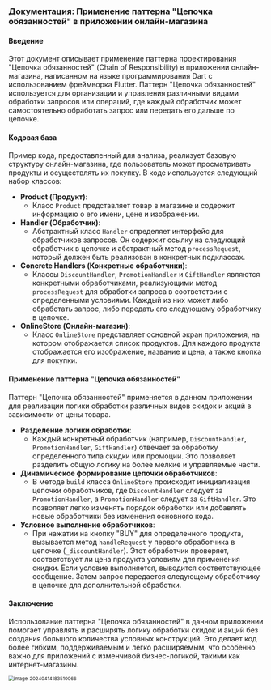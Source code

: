 ### Документация: Применение паттерна "Цепочка обязанностей" в приложении онлайн-магазина

#### Введение

Этот документ описывает применение паттерна проектирования "Цепочка обязанностей" (Chain of Responsibility) в приложении онлайн-магазина, написанном на языке программирования Dart с использованием фреймворка Flutter. Паттерн "Цепочка обязанностей" используется для организации и управления различными видами обработки запросов или операций, где каждый обработчик может самостоятельно обработать запрос или передать его дальше по цепочке.

#### Кодовая база

Пример кода, предоставленный для анализа, реализует базовую структуру онлайн-магазина, где пользователь может просматривать продукты и осуществлять их покупку. В коде используется следующий набор классов:

- **Product (Продукт)**:
  - Класс `Product` представляет товар в магазине и содержит информацию о его имени, цене и изображении.
- **Handler (Обработчик)**:
  - Абстрактный класс `Handler` определяет интерфейс для обработчиков запросов. Он содержит ссылку на следующий обработчик в цепочке и абстрактный метод `processRequest`, который должен быть реализован в конкретных подклассах.
- **Concrete Handlers (Конкретные обработчики)**:
  - Классы `DiscountHandler`, `PromotionHandler` и `GiftHandler` являются конкретными обработчиками, реализующими метод `processRequest` для обработки запроса в соответствии с определенными условиями. Каждый из них может либо обработать запрос, либо передать его следующему обработчику в цепочке.
- **OnlineStore (Онлайн-магазин)**:
  - Класс `OnlineStore` представляет основной экран приложения, на котором отображается список продуктов. Для каждого продукта отображается его изображение, название и цена, а также кнопка для покупки.

#### Применение паттерна "Цепочка обязанностей"

Паттерн "Цепочка обязанностей" применяется в данном приложении для реализации логики обработки различных видов скидок и акций в зависимости от цены товара.

- **Разделение логики обработки**:
  - Каждый конкретный обработчик (например, `DiscountHandler`, `PromotionHandler`, `GiftHandler`) отвечает за обработку определенного типа скидки или промоции. Это позволяет разделить общую логику на более мелкие и управляемые части.
- **Динамическое формирование цепочки обработчиков**:
  - В методе `build` класса `OnlineStore` происходит инициализация цепочки обработчиков, где `DiscountHandler` следует за `PromotionHandler`, а `PromotionHandler` следует за `GiftHandler`. Это позволяет легко изменять порядок обработки или добавлять новые обработчики без изменения основного кода.
- **Условное выполнение обработчиков**:
  - При нажатии на кнопку "BUY" для определенного продукта, вызывается метод `handleRequest` у первого обработчика в цепочке (`_discountHandler`). Этот обработчик проверяет, соответствует ли цена продукта условиям для применения скидки. Если условие выполняется, выводится соответствующее сообщение. Затем запрос передается следующему обработчику в цепочке для дополнительной обработки.

#### Заключение

Использование паттерна "Цепочка обязанностей" в данном приложении помогает управлять и расширять логику обработки скидок и акций без создания большого количества условных конструкций. Это делает код более гибким, поддерживаемым и легко расширяемым, что особенно важно для приложений с изменчивой бизнес-логикой, такими как интернет-магазины.

<img src="C:\Users\28158\AppData\Roaming\Typora\typora-user-images\image-20240414183510066.png" alt="image-20240414183510066" style="zoom: 67%;" />